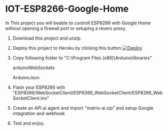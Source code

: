 # IOT-ESP8266-Google-Home
In This project you will beable to controll ESP8266 with Google Home without opening a firewall port or setuping a revers proxy.

1. Download this project and unzip.
  
2. Deploy this project to Heroku by clicking this button
    [![Deploy](https://www.herokucdn.com/deploy/button.svg)](https://heroku.com/deploy)
    
3. Copy following folder to "C:\Program Files (x86)\Arduino\libraries"

    arduinoWebSockets
  
    ArduinoJson
  
4. Flash your ESP8266 with "ESP8266/WebSocketClient/ESP8266_WebSocketClient/ESP8266_WebSocketClient.ino"

5. Create an API.ai agent and import "matrix-ai.zip"  and setup Google intagration and webhook

6. Test and enjoy.
